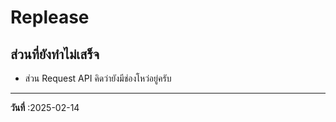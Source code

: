 # Replease

## ส่วนที่ยังทำไม่เสร็จ
- ส่วน Request API คิดว่ายังมีช่องโหว่อยู่ครับ

---

 **วันที่** :2025-02-14  
